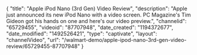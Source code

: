 {
    "title": "Apple iPod Nano (3rd Gen) Video Review",
    "description": "Apple just announced its new iPod Nano with a video screen. PC Magazine's Tim Gideon got his hands on one and here's our video preview.",
    "channelid": "65729455",
    "videoid": "87707948",
    "date_created": "1194372677",
    "date_modified": "1492526421",
    "type": "captivate",
    "layout": "channelVideo",
    "url": "\/walmart-demo\/apple-ipod-nano-3rd-gen-video-review\/65729455-87707948"
}